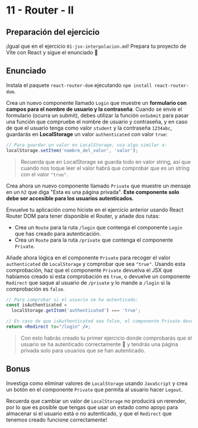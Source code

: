 # 11 - Router - II

## Preparación del ejercicio

¡Igual que en el ejercicio `01-jsx-interpolacion.md`! Prepara tu proyecto de Vite con React y sigue el enunciado 🦄

## Enunciado

Instala el paquete `react-router-dom` ejecutando `npm install react-router-dom`.

Crea un nuevo componente llamado `Login` que muestre un **formulario con campos para el nombre de usuario y la contraseña**. Cuando se envíe el formulario (ocurra un submit), debes utilizar la función `onSubmit` para pasar una función que compruebe el nombre de usuario y contraseña, y en caso de que el usuario tenga como valor `student` y la contraseña `1234abc`, guardarás en **LocalStorage** un valor `authenticated` con valor `true`:

```js
// Para guardar un valor en LocalStorage, usa algo similar a:
localStorage.setItem('nombre_del_valor', 'valor');
```

> Recuerda que en LocalStorage se guarda todo en valor string, así que cuando nos toque leer el valor habrá que comprobar que es un string con el valor `"true"`.

Crea ahora un nuevo componente llamado `Private` que muestre un mensaje en un `h2` que diga "Esta es una página privada". **Este componente solo debe ser accesible para los usuarios autenticados.**

Envuelve tu aplicación como hiciste en el ejercicio anterior usando React Router DOM para tener disponible el Router, y añade dos rutas:

- Crea un `Route` para la ruta `/login` que contenga el componente `Login` que has creado para autenticación.
- Crea un `Route` para la ruta `/private` que contenga el componente `Private`.

Añade ahora lógica en el componente `Private` para recoger el valor `authenticated` de `LocalStorage` y comprobar que sea `"true"`. Usando esta comprobación, haz que el componente `Private` devuelva el JSX que habíamos creado si esta comprobación es `true`, o devuelve un componente `Redirect` que saque al usuario de `/private` y lo mande a `/login` si la comprobación es `false`.

```jsx
// Para comprobar si el usuario se ha autenticado:
const isAuthenticated =
  localStorage.getItem('authenticated') === 'true';

// En caso de que isAuthenticated sea false, el componente Private devolverá:
return <Redirect to="/login" />;
```

> Con esto habrás creado tu primer ejercicio donde comprobarás que el usuario se ha autenticado correctamente 🚀 y tendrás una página privada solo para usuarios que se han autenticado.

## Bonus

Investiga como eliminar valores de `LocalStorage` usando `JavaScript` y crea un botón en el componente `Private` que permita al usuario hacer `Logout`.

Recuerda que cambiar un valor de `LocalStorage` no producirá un rerender, por lo que es posible que tengas que usar un estado como apoyo para almacenar si el usuario está o no autenticado, y que el `Redirect` que tenemos creado funcione correctamente!
